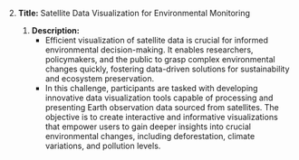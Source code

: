 2. **Title:** Satellite Data Visualization for Environmental Monitoring

   1. **Description:**
      - Efficient visualization of satellite data is crucial for informed environmental decision-making. It enables researchers, policymakers, and the public to grasp complex environmental changes quickly, fostering data-driven solutions for sustainability and ecosystem preservation.
      - In this challenge, participants are tasked with developing innovative data visualization tools capable of processing and presenting Earth observation data sourced from satellites. The objective is to create interactive and informative visualizations that empower users to gain deeper insights into crucial environmental changes, including deforestation, climate variations, and pollution levels.

